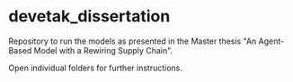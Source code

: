 # devetak_dissertation
Repository to run the models as presented in the Master thesis "An Agent-Based Model with a Rewiring Supply Chain".

Open individual folders for further instructions.
